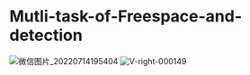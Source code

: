 # Mutli-task-of-Freespace-and-detection
![微信图片_20220714195404](https://user-images.githubusercontent.com/61531491/178976799-c8a39dfe-2380-4410-8b69-3653c3f39baa.jpg)
![V-right-000149](https://user-images.githubusercontent.com/61531491/178976882-e854f3ad-2f68-4e2f-a58b-84b75a40c99e.jpg)
